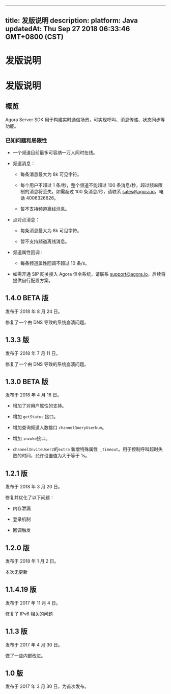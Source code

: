 
---
title: 发版说明
description: 
platform: Java
updatedAt: Thu Sep 27 2018 06:33:46 GMT+0800 (CST)
---
# 发版说明
# 发版说明

## 概览

Agora Server SDK 用于构建实时通信场景，可实现呼叫、消息传递、状态同步等功能。

### 已知问题和局限性

-   一个频道目前最多可容纳一万人同时在线。

-   频道消息：

    -   每条消息最大为 8k 可见字符。

    -   每个用户不超过 1 条/秒，整个频道不能超过 100 条消息/秒，超过频率限制的消息将丢失。如需超过 100 条消息/秒，请联系 [sales@agora.io](mailto:sales@agora.io)，电话 4006326626。

    -   暂不支持频道离线消息。

-   点对点消息：

    -   每条消息最大为 8k 可见字符。

    -   暂不支持频道离线消息。


-   频道属性回调：

    -   每条频道属性回调不超过 10 条/s。

-   如需开通 SIP 网关接入 Agora 信令系统，请联系 [support@agora.io](mailto:support@agora.io)。后续将提供自行配置方案。


## 1.4.0 BETA 版

发布于 2018 年 8 月 24 日。

修复了一个由 DNS 导致的系统崩溃问题。

## 1.3.3 版 

发布于 2018 年 7 月 11 日。

修复了一个由 DNS 导致的系统崩溃问题。

## 1.3.0 BETA 版

发布于 2018 年 4 月 16 日。

-   增加了对用户属性的支持。

-   增加 `getStatus` 接口。

-   增加查询频道人数接口 `channelQueryUserNum`。

-   增加 `invoke`接口。

-   `channelInviteUser2`的`extra` 新增特殊属性` _timeout`。用于控制呼叫超时失败的时间，允许设置值为大于等于 1s。


## 1.2.1 版 

发布于 2018 年 3 月 20 日。

修复并优化了以下问题：

-   内存泄漏

-   登录机制

-   回调触发


## 1.2.0 版

发布于 2018 年 1 月 2 日。

本次无更新

## 1.1.4.19 版

发布于 2017 年 11 月 4 日。

修复了 IPv6 相关的问题

## 1.1.3 版 

发布于 2017 年 4 月 30 日。

做了一些内部改进。

## 1.0 版 

发布于  2017 年  3 月 30 日，为首次发布。


